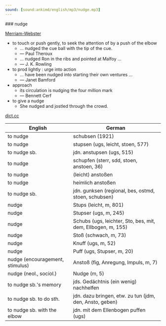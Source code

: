 ```yaml
---
sound: [sound:ankimd/english/mp3/nudge.mp3]
---
```


\### nudge

[Merriam-Webster](https://www.merriam-webster.com/dictionary/nudge)

- to touch or push gently, to seek the attention of by a push of the elbow
    - … nudged the cue ball with the tip of the cue.
    - — Paul Theroux
    - … nudged Ron in the ribs and pointed at Malfoy …
    - — J. K. Rowling
- to prod lightly : urge into action
    - … have been nudged into starting their own ventures …
    - — Janet Bamford
- approach
    - its circulation is nudging the four million mark
    - — Bennett Cerf
- to give a nudge
    - She nudged and jostled through the crowd.

[dict.cc](https://www.dict.cc/nudge)

| English        | German       |
| -------------- | ------------ |
| to nudge | schubsen (1921) |
| to nudge | stupsen (ugs, leicht, stoen, 577) |
| to nudge sb. | jdn. anstupsen (ugs, 515) |
| to nudge | schupfen (sterr, sdd, stoen, anstoen, 36) |
| to nudge | (leicht) anstoßen |
| to nudge | heimlich anstoßen |
| to nudge sb. | jdn. gunksen (regional, bes, ostmd, stoen, schubsen) |
| nudge | Stups (leicht, m, 801) |
| nudge | Stupser (ugs, m, 245) |
| nudge | Schubs (ugs, leichter, Sto, bes, mit, dem, Ellbogen, m, 155) |
| nudge | Stoß (schwach, m, 73) |
| nudge | Knuff (ugs, m, 52) |
| nudge | Puff (ugs, Stupser, m, 20) |
| nudge (encouragement, stimulus) | Anstoß (fig, Anregung, Impuls, m, 7) |
| nudge (neol., sociol.) | Nudge (m, 5) |
| to nudge sb.'s memory | jds. Gedächtnis (ein wenig) nachhelfen |
| to nudge sb. to do sth. | jdn. dazu bringen, etw. zu tun (jdm, den, Ansto, geben) |
| to nudge sb. with the elbow | jdn. mit dem Ellenbogen puffen (ugs) |
